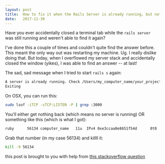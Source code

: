 ```yaml
---
layout: post
title:  How to fix it when the Rails Server is already running, but not where you can find it
date:   2017-11-30
---
```


Have you ever accidentally closed a terminal tab while the `rails server` was still running and weren't able to find it again?

I've done this a couple of times and couldn't quite find the answer before. This meant the only way out was restarting my machine. Ug. I really dislike doing that. But today, when I overflowed my server stack and accidentally closed the window (yikes), I was able to find an answer -- at last!

The sad, sad message when I tried to start `rails s` again:

```bash
A server is already running. Check /Users/my_computer_name/your_project_location/tmp/pids/server.pid.
Exiting
```

On OSX, you can run this:

```bash
sudo lsof -iTCP -sTCP:LISTEN -P | grep :3000
```


You'll either get nothing back (which means no server is running) OR something like this (which is what I got):

```bash
ruby      56134 computer_name   11u  IPv4 0xe3ccaa0e8651f54d      0t0  TCP :3000 (LISTEN)
```

Grab that number (in my case 56134) and killll it:

```bash
kill -9 56134
```

this post is brought to you with help from [this stackoverflow question](https://stackoverflow.com/questions/24627701/a-server-is-already-running-check-tmp-pids-server-pid-exiting-rails)

